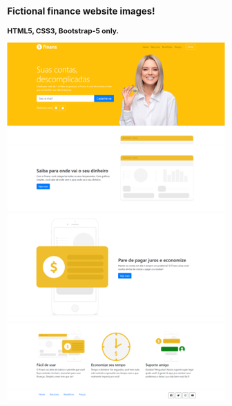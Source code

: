 ## Fictional finance website images!
### HTML5, CSS3, Bootstrap-5 only.

<img src="img/img1.png">
<img src="img/img2.png">
<img src="img/img3.png">
<img src="img/img4.png">
